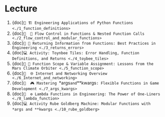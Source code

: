 # Lecture
1. {doc}`📝 🏗️ Engineering Applications of Python Functions <./1_function_definitions>`
2. {doc}`📝  🌊 Flow Control in Functions & Nested Function Calls <./2_flow_control_and_modular_functions>`
3. {doc}`📝 📡 Returning Information from Functions: Best Practices in Engineering <./3_returns_errors>`
4. {doc}`💻 Activity: Toynbee Tiles: Error Handling, Function Definitions, and Returns <./4_toybee_tiles>`
5. {doc}`📝 🚀 Function Scope & Variable Assignment: Lessons from the Mars Climate Orbiter <./5_function_scope>`
6. {doc}`📝  🌐 Internet and Networking Overview <./6_Internet_and_networking>`
7. {doc}`📝  🎮 Mastering `*args` and `**kwargs`: Flexible Functions in Game Development <./7_args_kwargs>`
8. {doc}`📝  ⚙️ Lambda Functions in Engineering: The Power of One-Liners <./8_lambda_function>`
9. {doc}`💻 Activity Rube Goldberg Machine: Modular Functions with *args and **kwargs <./10_rube_goldberg>`